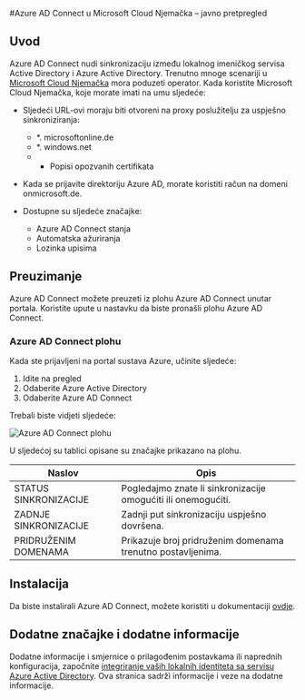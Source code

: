 <properties
    pageTitle="Azure AD Connect u Microsoft Cloud Njemačka"
    description="Azure AD Connect će vaše lokalne direktorija integrirati s Azure Active Directory. Time koje možete unijeti uobičajenih identiteta za Office 365, Azure i SaaS integriran s Azure AD aplikacije."
    keywords="Uvod za Azure AD Connect Azure AD Connect pregled, što je Azure AD Connect instaliranje servisa active directory, Njemačka, skup stabala crno"
    services="active-directory"
    documentationCenter=""
    authors="billmath"
    manager="femila"
    editor=""/>

<tags
    ms.service="active-directory"
    ms.workload="identity"
    ms.tgt_pltfrm="na"
    ms.devlang="na"
    ms.topic="get-started-article"
    ms.date="09/08/2016"
    ms.author="billmath"/>

#<a name="azure-ad-connect-in-microsoft-cloud-germany---public-preview"></a>Azure AD Connect u Microsoft Cloud Njemačka – javno pretpregled

## <a name="introduction"></a>Uvod
Azure AD Connect nudi sinkronizaciju između lokalnog imeničkog servisa Active Directory i Azure Active Directory.
Trenutno mnoge scenariji u [Microsoft Cloud Njemačka](https://www.microsoft.com/de-de/cloud/deutschland/default.aspx) mora poduzeti operator. Kada koristite Microsoft Cloud Njemačka, koje morate imati na umu sljedeće:


- Sljedeći URL-ovi moraju biti otvoreni na proxy poslužitelju za uspješno sinkroniziranja:
    - *. microsoftonline.de
    - *. windows.net
    - + Popisi opozvanih certifikata

- Kada se prijavite direktoriju Azure AD, morate koristiti račun na domeni onmicrosoft.de.
- Dostupne su sljedeće značajke:
    - Azure AD Connect stanja
    - Automatska ažuriranja
    - Lozinka upisima

## <a name="download"></a>Preuzimanje
Azure AD Connect možete preuzeti iz plohu Azure AD Connect unutar portala.  Koristite upute u nastavku da biste pronašli plohu Azure AD Connect.

### <a name="the-azure-ad-connect-blade"></a>Azure AD Connect plohu

Kada ste prijavljeni na portal sustava Azure, učinite sljedeće:

1. Idite na pregled
2.  Odaberite Azure Active Directory
3.  Odaberite Azure AD Connect

Trebali biste vidjeti sljedeće:

![Azure AD Connect plohu](media\active-directory-aadconnect-germany\germany1.png)

 
U sljedećoj su tablici opisane su značajke prikazano na plohu.


Naslov|Opis|
----- | ----- |
STATUS SINKRONIZACIJE|Pogledajmo znate li sinkronizacije omogućiti ili onemogućiti.|
ZADNJE SINKRONIZACIJE|Zadnji put sinkronizaciju uspješno dovršena.|
PRIDRUŽENIM DOMENAMA|Prikazuje broj pridruženim domenama trenutno postavljenima.|


## <a name="installation"></a>Instalacija
Da biste instalirali Azure AD Connect, možete koristiti u dokumentaciji [ovdje](active-directory-aadconnect.md#install-azure-ad-connect).

## <a name="advanced-features-and-additional-information"></a>Dodatne značajke i dodatne informacije
Dodatne informacije i smjernice o prilagođenim postavkama ili naprednih konfiguracija, započnite [integriranje vaših lokalnih identiteta sa servisu Azure Active Directory](active-directory-aadconnect.md).  Ova stranica sadrži informacije i veze na dodatne informacije.

